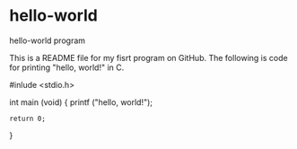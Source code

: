 # hello-world
hello-world program

This is a README file for my fisrt program on GitHub. The following is code for printing "hello, world!" in C.

  #inlude <stdio.h>
  
  int main (void)
  {
    printf ("hello, world!");
    
    return 0;
  }
